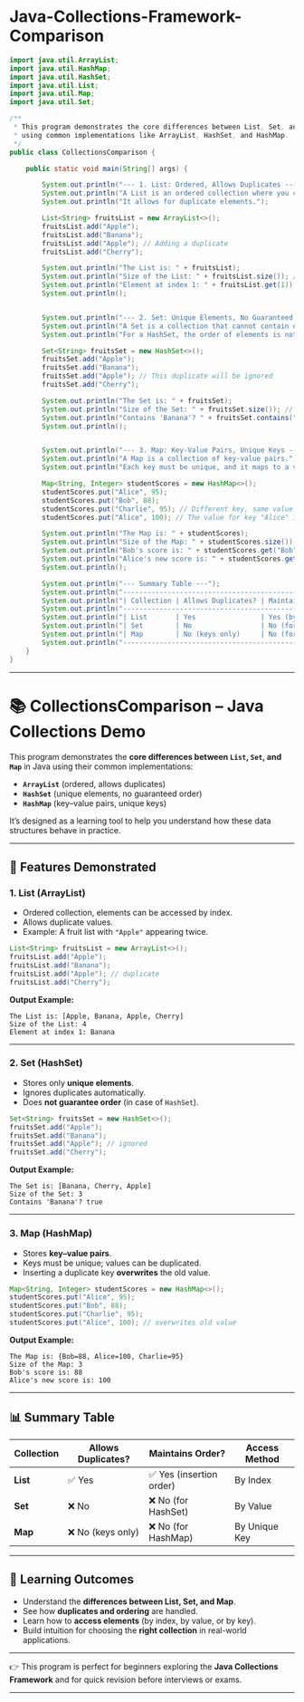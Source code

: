 # Java-Collections-Framework-Comparison
```java
import java.util.ArrayList;
import java.util.HashMap;
import java.util.HashSet;
import java.util.List;
import java.util.Map;
import java.util.Set;

/**
 * This program demonstrates the core differences between List, Set, and Map
 * using common implementations like ArrayList, HashSet, and HashMap.
 */
public class CollectionsComparison {

    public static void main(String[] args) {

        System.out.println("--- 1. List: Ordered, Allows Duplicates ---");
        System.out.println("A List is an ordered collection where you can access elements by their index.");
        System.out.println("It allows for duplicate elements.");

        List<String> fruitsList = new ArrayList<>();
        fruitsList.add("Apple");
        fruitsList.add("Banana");
        fruitsList.add("Apple"); // Adding a duplicate
        fruitsList.add("Cherry");

        System.out.println("The List is: " + fruitsList);
        System.out.println("Size of the List: " + fruitsList.size()); // Size is 4
        System.out.println("Element at index 1: " + fruitsList.get(1)); // Access by index
        System.out.println();


        System.out.println("--- 2. Set: Unique Elements, No Guaranteed Order ---");
        System.out.println("A Set is a collection that cannot contain duplicate elements.");
        System.out.println("For a HashSet, the order of elements is not guaranteed.");

        Set<String> fruitsSet = new HashSet<>();
        fruitsSet.add("Apple");
        fruitsSet.add("Banana");
        fruitsSet.add("Apple"); // This duplicate will be ignored
        fruitsSet.add("Cherry");

        System.out.println("The Set is: " + fruitsSet);
        System.out.println("Size of the Set: " + fruitsSet.size()); // Size is 3 (Apple is unique)
        System.out.println("Contains 'Banana'? " + fruitsSet.contains("Banana"));
        System.out.println();


        System.out.println("--- 3. Map: Key-Value Pairs, Unique Keys ---");
        System.out.println("A Map is a collection of key-value pairs.");
        System.out.println("Each key must be unique, and it maps to a value.");

        Map<String, Integer> studentScores = new HashMap<>();
        studentScores.put("Alice", 95);
        studentScores.put("Bob", 88);
        studentScores.put("Charlie", 95); // Different key, same value
        studentScores.put("Alice", 100); // The value for key "Alice" is overwritten

        System.out.println("The Map is: " + studentScores);
        System.out.println("Size of the Map: " + studentScores.size()); // Size is 3 (Alice's old score was overwritten)
        System.out.println("Bob's score is: " + studentScores.get("Bob")); // Get value by key
        System.out.println("Alice's new score is: " + studentScores.get("Alice"));
        System.out.println();

        System.out.println("--- Summary Table ---");
        System.out.println("------------------------------------------------------------------");
        System.out.println("| Collection | Allows Duplicates? | Maintains Order? | Access Method |");
        System.out.println("------------------------------------------------------------------");
        System.out.println("| List       | Yes                | Yes (by insertion) | By Index      |");
        System.out.println("| Set        | No                 | No (for HashSet)  | By Value      |");
        System.out.println("| Map        | No (keys only)     | No (for HashMap)  | By Unique Key |");
        System.out.println("------------------------------------------------------------------");
    }
}

```
---

# 📚 CollectionsComparison – Java Collections Demo

This program demonstrates the **core differences between `List`, `Set`, and `Map`** in Java using their common implementations:  

- **`ArrayList`** (ordered, allows duplicates)  
- **`HashSet`** (unique elements, no guaranteed order)  
- **`HashMap`** (key–value pairs, unique keys)  

It’s designed as a learning tool to help you understand how these data structures behave in practice.

---

## 🚀 Features Demonstrated

### 1. **List (ArrayList)**
- Ordered collection, elements can be accessed by index.  
- Allows duplicate values.  
- Example: A fruit list with `"Apple"` appearing twice.  

```java
List<String> fruitsList = new ArrayList<>();
fruitsList.add("Apple");
fruitsList.add("Banana");
fruitsList.add("Apple"); // duplicate
fruitsList.add("Cherry");
```

**Output Example:**  
```
The List is: [Apple, Banana, Apple, Cherry]
Size of the List: 4
Element at index 1: Banana
```

---

### 2. **Set (HashSet)**
- Stores only **unique elements**.  
- Ignores duplicates automatically.  
- Does **not guarantee order** (in case of `HashSet`).  

```java
Set<String> fruitsSet = new HashSet<>();
fruitsSet.add("Apple");
fruitsSet.add("Banana");
fruitsSet.add("Apple"); // ignored
fruitsSet.add("Cherry");
```

**Output Example:**  
```
The Set is: [Banana, Cherry, Apple]
Size of the Set: 3
Contains 'Banana'? true
```

---

### 3. **Map (HashMap)**
- Stores **key–value pairs**.  
- Keys must be unique; values can be duplicated.  
- Inserting a duplicate key **overwrites** the old value.  

```java
Map<String, Integer> studentScores = new HashMap<>();
studentScores.put("Alice", 95);
studentScores.put("Bob", 88);
studentScores.put("Charlie", 95);
studentScores.put("Alice", 100); // overwrites old value
```

**Output Example:**  
```
The Map is: {Bob=88, Alice=100, Charlie=95}
Size of the Map: 3
Bob's score is: 88
Alice's new score is: 100
```

---

## 📊 Summary Table

| Collection | Allows Duplicates? | Maintains Order?       | Access Method   |
|------------|--------------------|------------------------|-----------------|
| **List**   | ✅ Yes             | ✅ Yes (insertion order) | By Index        |
| **Set**    | ❌ No              | ❌ No (for HashSet)     | By Value        |
| **Map**    | ❌ No (keys only)  | ❌ No (for HashMap)     | By Unique Key   |

---

## 🎯 Learning Outcomes
- Understand the **differences between List, Set, and Map**.  
- See how **duplicates and ordering** are handled.  
- Learn how to **access elements** (by index, by value, or by key).  
- Build intuition for choosing the **right collection** in real-world applications.  

---

👉 This program is perfect for beginners exploring the **Java Collections Framework** and for quick revision before interviews or exams.  

---

